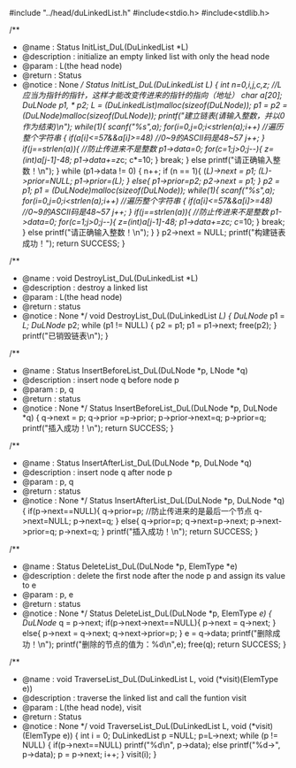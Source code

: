 #include "../head/duLinkedList.h"
#include<stdio.h>
#include<stdlib.h>

/**
 *  @name        : Status InitList_DuL(DuLinkedList *L)
 *	@description : initialize an empty linked list with only the head node
 *	@param		 : L(the head node)
 *	@return		 : Status
 *  @notice      : None
 */
Status InitList_DuL(DuLinkedList *L) {
    int n=0,i,j,c,z;                              //L应当为指针的指针，这样才能改变传进来的指针的指向（地址）
    char a[20];
    DuLNode* p1, * p2;
    *L = (DuLinkedList)malloc(sizeof(DuLNode));
    p1 = p2 = (DuLNode*)malloc(sizeof(DuLNode));
    printf("建立链表(请输入整数，并以0作为结束)\n");
    while(1){
    scanf("%s",a);
    for(i=0,j=0;i<strlen(a);i++)                  //遍历整个字符串
    {
        if(a[i]<=57&&a[i]>=48)                  //0~9的ASCII码是48~57
            j++;
    }
    if(j==strlen(a)){                           //防止传进来不是整数
        p1->data=0;
        for(c=1;j>0;j--){
            z=(int)a[j-1]-48;
            p1->data+=z*c;
            c*=10;
        }
        break;
    }
    else
        printf("请正确输入整数！\n");
    }
    while (p1->data != 0) {
        n++;
        if (n == 1){
            (*L)->next = p1;
            (*L)->prior=NULL;
            p1->prior=(*L);
        }
        else{
            p1->prior=p2;
            p2->next = p1;
        }
        p2 = p1;
        p1 = (DuLNode*)malloc(sizeof(DuLNode));
        while(1){
            scanf("%s",a);
            for(i=0,j=0;i<strlen(a);i++)                  //遍历整个字符串
            {
                if(a[i]<=57&&a[i]>=48)                  //0~9的ASCII码是48~57
                    j++;
            }
            if(j==strlen(a)){                           //防止传进来不是整数
                p1->data=0;
                for(c=1;j>0;j--){
                    z=(int)a[j-1]-48;
                    p1->data+=z*c;
                    c*=10;
                }
                break;
            }
            else
                printf("请正确输入整数！\n");
            }
    }
    p2->next = NULL;
    printf("构建链表成功！");
    return SUCCESS;
}

/**
 *  @name        : void DestroyList_DuL(DuLinkedList *L)
 *	@description : destroy a linked list
 *	@param		 : L(the head node)
 *	@return		 : status
 *  @notice      : None
 */
void DestroyList_DuL(DuLinkedList *L) {
    DuLNode* p1 = *L;
    DuLNode* p2;
    while (p1 != NULL)
    {
        p2 = p1;
        p1 = p1->next;
        free(p2);
    }
    printf("已销毁链表\n");
}

/**
 *  @name        : Status InsertBeforeList_DuL(DuLNode *p, LNode *q)
 *	@description : insert node q before node p
 *	@param		 : p, q
 *	@return		 : status
 *  @notice      : None
 */
Status InsertBeforeList_DuL(DuLNode *p, DuLNode *q) {
    q->next = p;
    q->prior =p->prior;
    p->prior->next=q;
    p->prior=q;
    printf("插入成功！\n");
    return SUCCESS;
}

/**
 *  @name        : Status InsertAfterList_DuL(DuLNode *p, DuLNode *q)
 *	@description : insert node q after node p
 *	@param		 : p, q
 *	@return		 : status
 *  @notice      : None
 */
Status InsertAfterList_DuL(DuLNode *p, DuLNode *q) {
    if(p->next==NULL){
        q->prior=p;                    //防止传进来的是最后一个节点
        q->next=NULL;
        p->next=q;
    }
    else{
    q->prior=p;
    q->next=p->next;
    p->next->prior=q;
    p->next=q;
    }
    printf("插入成功！\n");
    return SUCCESS;
}

/**
 *  @name        : Status DeleteList_DuL(DuLNode *p, ElemType *e)
 *	@description : delete the first node after the node p and assign its value to e
 *	@param		 : p, e
 *	@return		 : status
 *  @notice      : None
 */
Status DeleteList_DuL(DuLNode *p, ElemType *e) {
    DuLNode* q = p->next;
    if(p->next->next==NULL){
        p->next = q->next;
    }
    else{
    p->next = q->next;
    q->next->prior=p;
    }
    e = q->data;
    printf("删除成功！\n");
    printf("删除的节点的值为：%d\n",e);
    free(q);
    return SUCCESS;
}

/**
 *  @name        : void TraverseList_DuL(DuLinkedList L, void (*visit)(ElemType e))
 *	@description : traverse the linked list and call the funtion visit
 *	@param		 : L(the head node), visit
 *	@return		 : Status
 *  @notice      : None
 */
void TraverseList_DuL(DuLinkedList L, void (*visit)(ElemType e)) {
    int i = 0;
    DuLinkedList p =NULL;
    p=L->next;
    while (p != NULL) {
        if(p->next==NULL)
            printf("%d\n", p->data);
        else
            printf("%d->", p->data);
        p = p->next;
        i++;
    }
    visit(i);
}